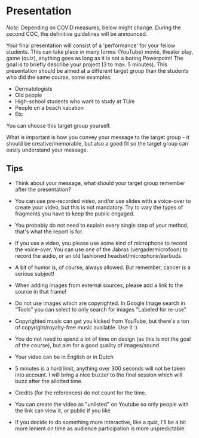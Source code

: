 # Presentation

*Note*: Depending on COVID measures, below might change. During the second COC, the definitive guidelines will be announced.

Your final presentation will consist of a 'performance' for your fellow students. This can take place in many forms: (YouTube) movie, theater play, game (quiz), anything goes as long as it is not a boring Powerpoint! The goal is to briefly describe your project (3 to max. 5 minutes). This presentation should be aimed at a different target group than the students who did the same course, some examples: 

* Dermatologists
* Old people
* High-school students who want to study at TU/e
* People on a beach vacation
* Etc

You can choose this target group yourself. 

What is important is how you convey your message to the target group - it should be creative/memorable, but also a good fit so the target group can easily understand your message. 


## Tips

* Think about your message, what should your target group remember after the presentation? 
* You can use pre-recorded video, and/or use slides with a voice-over to create your video, but this is not mandatory. Try to vary the types of fragments you have to keep the public engaged. 
* You probably do not need to explain every single step of your method, that's what the report is for.
* If you use a video, you please use some kind of microphone to record the voice-over. You can use one of the Jabras (vergadermicrofoon) to record the audio, or an old fashioned headset/microphone/earbuds.
* A bit of humor is, of course, always allowed. But remember, cancer is a serious subject!

* When adding images from external sources, please add a link to the source in that frame! 
* Do not use images which are copyrighted. In Google Image search in “Tools” you can select to only search for images "Labeled for re-use"
* Copyrighted music can get you kicked from YouTube, but there's a ton of copyright/royalty-free music available. Use it :)
* You do not need to spend a lot of time on design (as this is not the goal of the course), but aim for a good quality of images/sound 

* Your video can be in English or in Dutch 
* 5 minutes is a hard limit, anything over 300 seconds will not be taken into account. I will bring a nice buzzer to the final session which will buzz after the allotted time.
* Credits (for the references) do not count for the time. 
* You can create the video as "unlisted" on Youtube so only people with the link can view it, or public if you like
* If you decide to do something more interactive, like a quiz, I'll be a bit more lenient on time as audience participation is more unpredictable.